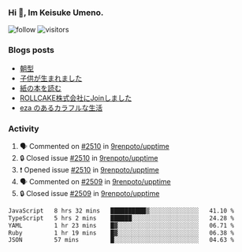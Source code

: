 ### Hi 👋, Im Keisuke Umeno.

<!--
**9renpoto/9renpoto** is a ✨ _special_ ✨ repository because its `README.md` (this file) appears on your GitHub profile.

Here are some ideas to get you started:

- 🔭 I’m currently working on ...
- 🌱 I’m currently learning ...
- 👯 I’m looking to collaborate on ...
- 🤔 I’m looking for help with ...
- 💬 Ask me about ...
- 📫 How to reach me: ...
- 😄 Pronouns: ...
- ⚡ Fun fact: ...
-->

![follow](https://img.shields.io/github/followers/9renpoto?label=Follow&style=social)
![visitors](https://komarev.com/ghpvc/?username=9renpoto&label=Profile%20views&color=0e75b6&style=flat)

### Blogs posts

<!-- BLOG-POST-LIST:START -->
- [朝型](https://9renpoto.win/entry/2024/05/29/im-an-early)
- [子供が生まれました](https://9renpoto.win/entry/2024/04/18/hello-world)
- [紙の本を読む](https://9renpoto.win/entry/2024/02/25/reading-papar-book)
- [ROLLCAKE株式会社にJoinしました](https://9renpoto.win/entry/2024/02/11/join)
- [eza のあるカラフルな生活](https://9renpoto.win/entry/2024/02/01/eza)
<!-- BLOG-POST-LIST:END -->

### Activity

<!--START_SECTION:activity-->
1. 🗣 Commented on [#2510](https://github.com/9renpoto/upptime/issues/2510#issuecomment-2205944648) in [9renpoto/upptime](https://github.com/9renpoto/upptime)
2. 🔒 Closed issue [#2510](https://github.com/9renpoto/upptime/issues/2510) in [9renpoto/upptime](https://github.com/9renpoto/upptime)
3. ❗ Opened issue [#2510](https://github.com/9renpoto/upptime/issues/2510) in [9renpoto/upptime](https://github.com/9renpoto/upptime)
4. 🗣 Commented on [#2509](https://github.com/9renpoto/upptime/issues/2509#issuecomment-2205699410) in [9renpoto/upptime](https://github.com/9renpoto/upptime)
5. 🔒 Closed issue [#2509](https://github.com/9renpoto/upptime/issues/2509) in [9renpoto/upptime](https://github.com/9renpoto/upptime)
<!--END_SECTION:activity-->

<!--START_SECTION:waka-->

```txt
JavaScript   8 hrs 32 mins   ██████████▒░░░░░░░░░░░░░░   41.10 %
TypeScript   5 hrs 2 mins    ██████░░░░░░░░░░░░░░░░░░░   24.28 %
YAML         1 hr 23 mins    █▓░░░░░░░░░░░░░░░░░░░░░░░   06.71 %
Ruby         1 hr 19 mins    █▓░░░░░░░░░░░░░░░░░░░░░░░   06.38 %
JSON         57 mins         █░░░░░░░░░░░░░░░░░░░░░░░░   04.63 %
```

<!--END_SECTION:waka-->
